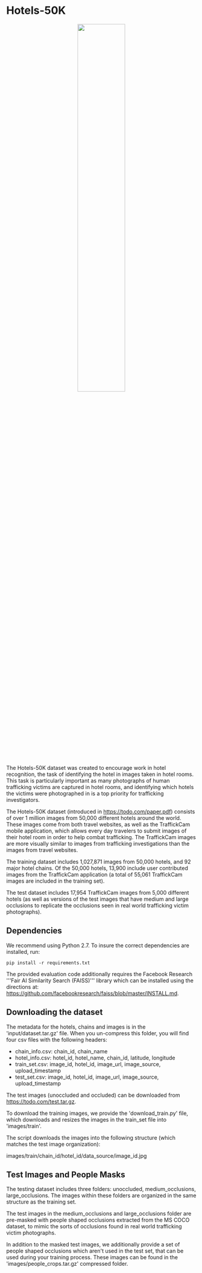 # Hotels-50K
<p align="center">
  <img width=50% src="https://www2.seas.gwu.edu/~astylianou/images/hotels50k/trafficking_hotel_recognition.png">
</p>

The Hotels-50K dataset was created to encourage work in hotel recognition, the task of identifying the hotel in images taken in hotel rooms. This task is particularly important as many photographs of human trafficking victims are captured in hotel rooms, and identifying which hotels the victims were photographed in is a top priority for trafficking investigators.

The Hotels-50K dataset (introduced in https://todo.com/paper.pdf) consists of over 1 million images from 50,000 different hotels around the world. These images come from both travel websites, as well as the TraffickCam mobile application, which allows every day travelers to submit images of their hotel room in order to help combat trafficking. The TraffickCam images are more visually similar to images from trafficking investigations than the images from travel websites.

The training dataset includes 1,027,871 images from 50,000 hotels, and 92 major hotel chains. Of the 50,000 hotels, 13,900 include user contributed images from the TraffickCam application  (a total of 55,061 TraffickCam images are included in the training set).

The test dataset includes 17,954 TraffickCam images from 5,000 different hotels (as well as versions of the test images that have medium and large occlusions to replicate the occlusions seen in real world trafficking victim photographs).

## Dependencies
We recommend using Python 2.7. To insure the correct dependencies are installed, run:

```
pip install -r requirements.txt
```

The provided evaluation code additionally requires the Facebook Research '''Fair AI Similarity Search (FAISS)''' library which can be installed using the directions at: https://github.com/facebookresearch/faiss/blob/master/INSTALL.md.

## Downloading the dataset
The metadata for the hotels, chains and images is in the 'input/dataset.tar.gz' file. When you un-compress this folder, you will find four csv files with the following headers:

* chain_info.csv: chain_id, chain_name
* hotel_info.csv: hotel_id, hotel_name, chain_id, latitude, longitude
* train_set.csv: image_id, hotel_id, image_url, image_source, upload_timestamp
* test_set.csv: image_id, hotel_id, image_url, image_source, upload_timestamp

The test images (unoccluded and occluded) can be downloaded from https://todo.com/test.tar.gz.

To download the training images, we provide the 'download_train.py' file, which downloads and resizes the images in the train_set file into 'images/train'.

The script downloads the images into the following structure (which matches the test image organization):

images/train/chain_id/hotel_id/data_source/image_id.jpg

## Test Images and People Masks
The testing dataset includes three folders: unoccluded, medium_occlusions, large_occlusions. The images within these folders are organized in the same structure as the training set.

The test images in the medium_occlusions and large_occlusions folder are pre-masked with people shaped occlusions extracted from the MS COCO dataset, to mimic the sorts of occlusions found in real world trafficking victim photographs.

In addition to the masked test images, we additionally provide a set of people shaped occlusions which aren't used in the test set, that can be used during your training process. These images can be found in the 'images/people_crops.tar.gz' compressed folder.
